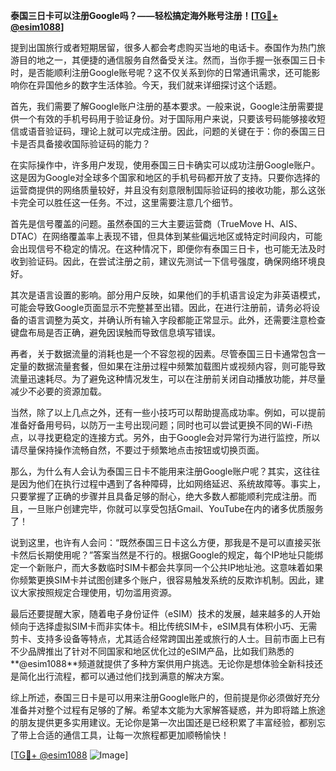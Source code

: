 **泰国三日卡可以注册Google吗？——轻松搞定海外账号注册！[[TG💪+ @esim1088](https://t.me/s/esim1088)]**

提到出国旅行或者短期居留，很多人都会考虑购买当地的电话卡。泰国作为热门旅游目的地之一，其便捷的通信服务自然备受关注。然而，当你手握一张泰国三日卡时，是否能顺利注册Google账号呢？这不仅关系到你的日常通讯需求，还可能影响你在异国他乡的数字生活体验。今天，我们就来详细探讨这个话题。

首先，我们需要了解Google账户注册的基本要求。一般来说，Google注册需要提供一个有效的手机号码用于验证身份。对于国际用户来说，只要该号码能够接收短信或语音验证码，理论上就可以完成注册。因此，问题的关键在于：你的泰国三日卡是否具备接收国际验证码的能力？

在实际操作中，许多用户发现，使用泰国三日卡确实可以成功注册Google账户。这是因为Google对全球多个国家和地区的手机号码都开放了支持。只要你选择的运营商提供的网络质量较好，并且没有刻意限制国际验证码的接收功能，那么这张卡完全可以胜任这一任务。不过，这里需要注意几个细节。

首先是信号覆盖的问题。虽然泰国的三大主要运营商（TrueMove H、AIS、DTAC）在网络覆盖率上表现不错，但具体到某些偏远地区或特定时间段内，可能会出现信号不稳定的情况。在这种情况下，即便你有泰国三日卡，也可能无法及时收到验证码。因此，在尝试注册之前，建议先测试一下信号强度，确保网络环境良好。

其次是语言设置的影响。部分用户反映，如果他们的手机语言设定为非英语模式，可能会导致Google页面显示不完整甚至出错。因此，在进行注册前，请务必将设备的语言调整为英文，并确认所有输入字段都能正常显示。此外，还需要注意检查键盘布局是否正确，避免因误触而导致信息填写错误。

再者，关于数据流量的消耗也是一个不容忽视的因素。尽管泰国三日卡通常包含一定量的数据流量套餐，但如果在注册过程中频繁加载图片或视频内容，则可能导致流量迅速耗尽。为了避免这种情况发生，可以在注册前关闭自动播放功能，并尽量减少不必要的资源加载。

当然，除了以上几点之外，还有一些小技巧可以帮助提高成功率。例如，可以提前准备好备用号码，以防万一主号出现问题；同时也可以尝试更换不同的Wi-Fi热点，以寻找更稳定的连接方式。另外，由于Google会对异常行为进行监控，所以请尽量保持操作流畅自然，不要过于频繁地点击按钮或切换页面。

那么，为什么有人会认为泰国三日卡不能用来注册Google账户呢？其实，这往往是因为他们在执行过程中遇到了各种障碍，比如网络延迟、系统故障等。事实上，只要掌握了正确的步骤并且具备足够的耐心，绝大多数人都能顺利完成注册。而且，一旦账户创建完毕，你就可以享受包括Gmail、YouTube在内的诸多优质服务了！

说到这里，也许有人会问：“既然泰国三日卡这么方便，那我是不是可以直接买张卡然后长期使用呢？”答案当然是不行的。根据Google的规定，每个IP地址只能绑定一个新账户，而大多数临时SIM卡都会共享同一个公共IP地址池。这意味着如果你频繁更换SIM卡并试图创建多个账户，很容易触发系统的反欺诈机制。因此，建议大家按照规定合理使用，切勿滥用资源。

最后还要提醒大家，随着电子身份证件（eSIM）技术的发展，越来越多的人开始倾向于选择虚拟SIM卡而非实体卡。相比传统SIM卡，eSIM具有体积小巧、无需剪卡、支持多设备等特点，尤其适合经常跨国出差或旅行的人士。目前市面上已有不少品牌推出了针对不同国家和地区优化过的eSIM产品，比如我们熟悉的**@esim1088**频道就提供了多种方案供用户挑选。无论你是想体验全新科技还是简化出行流程，都可以通过他们找到满意的解决方案。

综上所述，泰国三日卡是可以用来注册Google账户的，但前提是你必须做好充分准备并对整个过程有足够的了解。希望本文能为大家解答疑惑，并为即将踏上旅途的朋友提供更多实用建议。无论你是第一次出国还是已经积累了丰富经验，都别忘了带上合适的通信工具，让每一次旅程都更加顺畅愉快！

[[TG💪+ @esim1088](https://t.me/s/esim1088) ![Image](https://i.postimg.cc/4NQfJmqS/Snipaste-2025-05-13-00-14-12.png)]